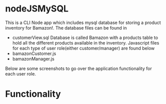 # nodeJSMySQL

This is a CLI Node app which includes mysql database for storing a product inventory for Bamazon!.
The database files can be found in 
  * customerView.sql
Database is called Bamazon with a products table to hold all the different products available in the inventory.
Javascript files for each type of user role(either customer/manager) are found below
  * bamazonCustomer.js
  * bamazonManager.js

Below are some screenshots to go over the application functionality for each user role.

# Functionality 
